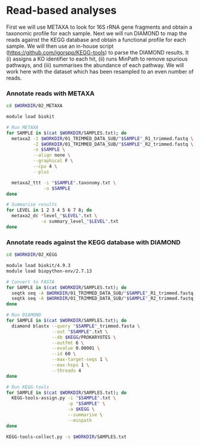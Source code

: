 # Read-based analyses

First we will use METAXA to look for 16S rRNA gene fragments and obtain a taxonomic profile for each sample. Next we will run DIAMOND to map the reads against the KEGG database and obtain a functional profile for each sample. We will then use an in-house script (https://github.com/igorspp/KEGG-tools) to parse the DIAMOND results. It (i) assigns a KO identifier to each hit, (ii) runs MinPath to remove spurious pathways, and (iii) summarises the abundance of each pathway. We will work here with the dataset which has been resampled to an even number of reads.

### Annotate reads with METAXA

```bash
cd $WORKDIR/02_METAXA

module load biokit

# Run METAXA
for SAMPLE in $(cat $WORKDIR/SAMPLES.txt); do
  metaxa2 -1 $WORKDIR/01_TRIMMED_DATA_SUB/"$SAMPLE"_R1_trimmed.fastq \
          -2 $WORKDIR/01_TRIMMED_DATA_SUB/"$SAMPLE"_R2_trimmed.fastq \
          -o $SAMPLE \
          --align none \
          --graphical F \
          --cpu 4 \
          --plus

  metaxa2_ttt -i "$SAMPLE".taxonomy.txt \
              -o $SAMPLE
done

# Summarise results
for LEVEL in 1 2 3 4 5 6 7 8; do
  metaxa2_dc *level_"$LEVEL".txt \
             -o summary_level_"$LEVEL".txt
done
```

### Annotate reads against the KEGG database with DIAMOND

```bash
cd $WORKDIR/02_KEGG

module load biokit/4.9.3
module load biopython-env/2.7.13

# Convert to FASTA
for SAMPLE in $(cat $WORKDIR/SAMPLES.txt); do
  seqtk seq -A $WORKDIR/01_TRIMMED_DATA_SUB/"$SAMPLE"_R1_trimmed.fastq | awk -v SAMPLE=$SAMPLE -v OFS='-' '/^>/{print ">" SAMPLE, "R1", "READ", ++i; next}{print}' >> "$SAMPLE"_trimmed.fasta
  seqtk seq -A $WORKDIR/01_TRIMMED_DATA_SUB/"$SAMPLE"_R2_trimmed.fastq | awk -v SAMPLE=$SAMPLE -v OFS='-' '/^>/{print ">" SAMPLE, "R2", "READ", ++i; next}{print}' >> "$SAMPLE"_trimmed.fasta
done

# Run DIAMOND
for SAMPLE in $(cat $WORKDIR/SAMPLES.txt); do
  diamond blastx --query "$SAMPLE"_trimmed.fasta \
                 --out "$SAMPLE".txt \
                 --db $KEGG/PROKARYOTES \
                 --outfmt 6 \
                 --evalue 0.00001 \
                 --id 60 \
                 --max-target-seqs 1 \
                 --max-hsps 1 \
                 --threads 4
done

# Run KEGG-tools
for SAMPLE in $(cat $WORKDIR/SAMPLES.txt); do
  KEGG-tools-assign.py -i "$SAMPLE".txt \
                       -p "$SAMPLE" \
                       -a $KEGG \
                       --summarise \
                       --minpath
done

KEGG-tools-collect.py -s $WORKDIR/SAMPLES.txt
```
